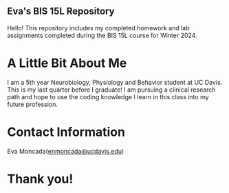 ## Eva's BIS 15L Repository

Hello! This repository includes my completed homework and lab assignments completed during the BIS 15L course for Winter 2024.

# A Little Bit About Me

I am a 5th year Neurobiology, Physiology and Behavior student at UC Davis. This is my last quarter before I graduate! I am pursuing a clinical research path and hope to use the coding knowledge I learn in this class into my future profession. 

# Contact Information

Eva Moncada(enmoncada@ucdavis.edu)

# Thank you!
